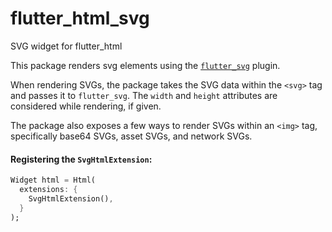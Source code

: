 # flutter_html_svg

SVG widget for flutter_html

This package renders svg elements using the [`flutter_svg`](https://pub.dev/packages/flutter_svg) plugin.

When rendering SVGs, the package takes the SVG data within the `<svg>` tag and passes it to `flutter_svg`. The `width` and `height` attributes are considered while rendering, if given.

The package also exposes a few ways to render SVGs within an `<img>` tag, specifically base64 SVGs, asset SVGs, and network SVGs.

#### Registering the `SvgHtmlExtension`:

```dart
Widget html = Html(
  extensions: {
    SvgHtmlExtension(),
  }
);
```

